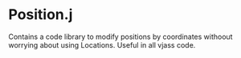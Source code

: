 # Position.j
Contains a code library to modify positions by coordinates withoout worrying about using Locations. Useful in all vjass code.
